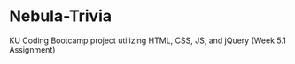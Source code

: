 # Nebula-Trivia
KU Coding Bootcamp project utilizing HTML, CSS, JS, and jQuery (Week 5.1 Assignment)
